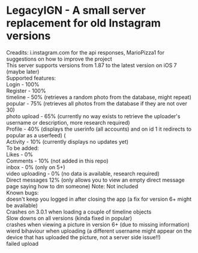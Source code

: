 # LegacyIGN - A small server replacement for old Instagram versions
Creadits: i.instagram.com for the api responses, MarioPizza1 for suggestions on how to improve the project <br />
This server supports versions from 1.87 to the latest version on iOS 7 (maybe later) <br />
Supported features: <br />
Login - 100% <br />
Register - 100% <br />
timeline - 50% (retrieves a random photo from the database, might repeat) <br />
popular - 75% (retrieves all photos from the database if they are not over 30) <br />
photo upload - 65% (currently no way exists to retrieve the uploader's username or description, more research required) <br />
Profile - 40% (displays the userinfo (all accounts) and on id 1 it redirects to popular as a userfeed)  ( <br />
Activity - 10% (currently displays no updates yet) <br />
To be added: <br />
Likes - 0% <br />
Comments - 10% (not added in this repo) <br />
inbox - 0% (only on 5+) <br />
video uploading - 0% (no data is available, research required) <br />
Direct messages 12% (only allows you to view an empty direct message page saying how to dm someone) Note: Not included <br />
Known bugs: <br />
doesn't keep you logged in after closing the app (a fix for version 6+ might be available) <br />
Crashes on 3.0.1 when loading a couple of timeline objects <br />
Slow downs on all versions (kinda fixed in popular) <br />
crashes when viewing a picture in version 6+ (due to missing information) <br />
wierd bihaviour when uploading (a different username might appear on the device that has uploaded the picture, not a server side issue!!) <br />
failed upload <br />
